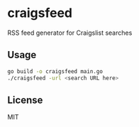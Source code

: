 # craigsfeed

RSS feed generator for Craigslist searches

## Usage

```bash
go build -o craigsfeed main.go
./craigsfeed -url <search URL here>
```

## License

MIT